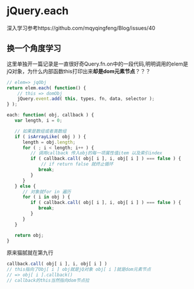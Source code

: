 # jQuery.each

深入学习参考https://github.com/mqyqingfeng/Blog/issues/40



## 换一个角度学习

这里单独开一篇记录是一直很好奇Query.fn.on中的一段代码,明明调用的elem是jQ对象，为什么内部函数this打印出来**却是dom元素节点**？？？

```javascript
// elem=> jqObj
return elem.each( function() {
    // this => domObj
    jQuery.event.add( this, types, fn, data, selector );
} );
```



```javascript
each: function( obj, callback ) {
   var length, i = 0;

   // 如果是数组或者类数组
   if ( isArrayLike( obj ) ) {
      length = obj.length;
      for ( ; i < length; i++ ) {
         // 调用callback 传入obj的每一项属性值item 以及索引index
         if ( callback.call( obj[ i ], i, obj[ i ] ) === false ) {
             // if return false 就终止循环
            break;
         }
      }
   } else {
      // 对象就for in 遍历
      for ( i in obj ) {
         if ( callback.call( obj[ i ], i, obj[ i ] ) === false ) {
            break;
         }
      }
   }

   return obj;
}
```

原来猫腻就在第九行

```javascript
callback.call( obj[ i ], i, obj[ i ] ) 
// this指向了Obj[ i ] obj就是jQ对象 obj[ i ]就是dom元素节点
// => obj[ i ].callback()
// callback的this当然指向dom节点拉
```

